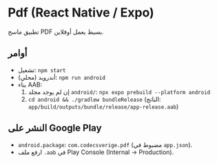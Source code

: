# Pdf (React Native / Expo)

تطبيق ماسح PDF بسيط يعمل أوفلاين.

## أوامر
- تشغيل: `npm start`
- أندرويد (محلي): `npm run android`
- بناء AAB:
  1) إن لم يوجد مجلد `android/`: `npx expo prebuild --platform android`
  2) `cd android && ./gradlew bundleRelease` (الناتج: `app/build/outputs/bundle/release/app-release.aab`)

## النشر على Google Play
- `android.package`: `com.codecsverige.pdf` (مضبوط في `app.json`).
- ارفع ملف `.aab` في Play Console (Internal → Production).
